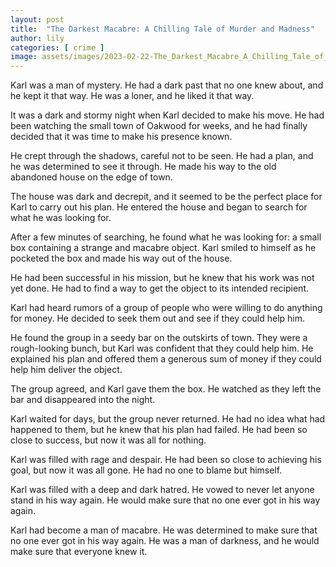 ```yaml
---
layout: post
title:  "The Darkest Macabre: A Chilling Tale of Murder and Madness"
author: lily
categories: [ crime ]
image: assets/images/2023-02-22-The_Darkest_Macabre_A_Chilling_Tale_of_Murder_and_Madness.png
---
```



Karl was a man of mystery. He had a dark past that no one knew about, and he kept it that way. He was a loner, and he liked it that way.

It was a dark and stormy night when Karl decided to make his move. He had been watching the small town of Oakwood for weeks, and he had finally decided that it was time to make his presence known.

He crept through the shadows, careful not to be seen. He had a plan, and he was determined to see it through. He made his way to the old abandoned house on the edge of town.

The house was dark and decrepit, and it seemed to be the perfect place for Karl to carry out his plan. He entered the house and began to search for what he was looking for.

After a few minutes of searching, he found what he was looking for: a small box containing a strange and macabre object. Karl smiled to himself as he pocketed the box and made his way out of the house.

He had been successful in his mission, but he knew that his work was not yet done. He had to find a way to get the object to its intended recipient.

Karl had heard rumors of a group of people who were willing to do anything for money. He decided to seek them out and see if they could help him.

He found the group in a seedy bar on the outskirts of town. They were a rough-looking bunch, but Karl was confident that they could help him. He explained his plan and offered them a generous sum of money if they could help him deliver the object.

The group agreed, and Karl gave them the box. He watched as they left the bar and disappeared into the night.

Karl waited for days, but the group never returned. He had no idea what had happened to them, but he knew that his plan had failed. He had been so close to success, but now it was all for nothing.

Karl was filled with rage and despair. He had been so close to achieving his goal, but now it was all gone. He had no one to blame but himself.

Karl was filled with a deep and dark hatred. He vowed to never let anyone stand in his way again. He would make sure that no one ever got in his way again.

Karl had become a man of macabre. He was determined to make sure that no one ever got in his way again. He was a man of darkness, and he would make sure that everyone knew it.